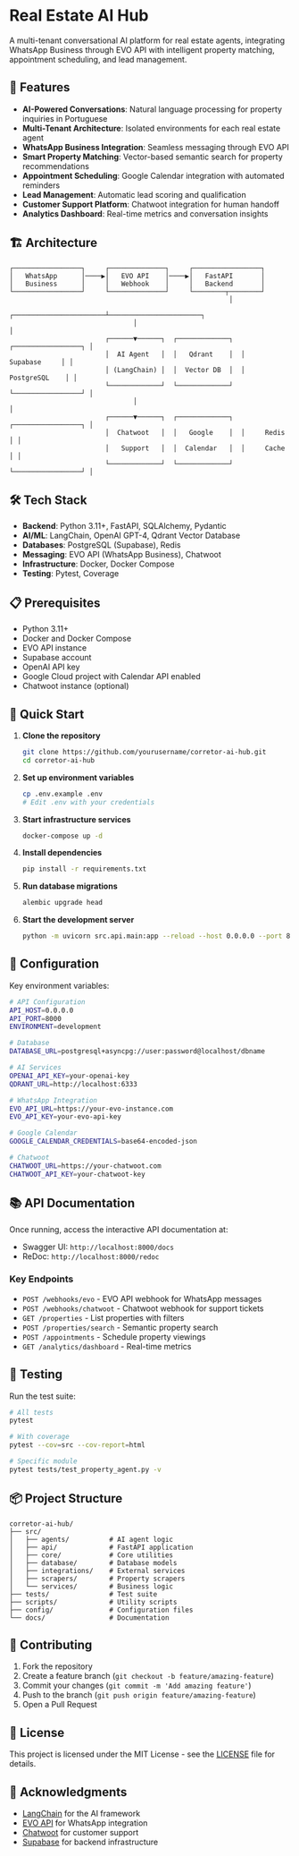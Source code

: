# Real Estate AI Hub

A multi-tenant conversational AI platform for real estate agents, integrating WhatsApp Business through EVO API with intelligent property matching, appointment scheduling, and lead management.

## 🚀 Features

- **AI-Powered Conversations**: Natural language processing for property inquiries in Portuguese
- **Multi-Tenant Architecture**: Isolated environments for each real estate agent
- **WhatsApp Business Integration**: Seamless messaging through EVO API
- **Smart Property Matching**: Vector-based semantic search for property recommendations
- **Appointment Scheduling**: Google Calendar integration with automated reminders
- **Lead Management**: Automatic lead scoring and qualification
- **Customer Support Platform**: Chatwoot integration for human handoff
- **Analytics Dashboard**: Real-time metrics and conversation insights

## 🏗️ Architecture

```
┌─────────────────┐     ┌──────────────┐     ┌─────────────────┐
│   WhatsApp      │────▶│   EVO API    │────▶│   FastAPI       │
│   Business      │     │   Webhook    │     │   Backend       │
└─────────────────┘     └──────────────┘     └────────┬────────┘
                                                       │
                               ┌───────────────────────┴───────────────────────┐
                               │                                               │
                        ┌──────▼──────┐  ┌─────────────┐  ┌─────────────────┐ │
                        │  AI Agent   │  │   Qdrant    │  │    Supabase     │ │
                        │ (LangChain) │  │  Vector DB  │  │   PostgreSQL    │ │
                        └─────────────┘  └─────────────┘  └─────────────────┘ │
                               │                                               │
                        ┌──────▼──────┐  ┌─────────────┐  ┌─────────────────┐ │
                        │  Chatwoot   │  │   Google    │  │     Redis       │ │
                        │   Support   │  │  Calendar   │  │     Cache       │ │
                        └─────────────┘  └─────────────┘  └─────────────────┘ │
```

## 🛠️ Tech Stack

- **Backend**: Python 3.11+, FastAPI, SQLAlchemy, Pydantic
- **AI/ML**: LangChain, OpenAI GPT-4, Qdrant Vector Database
- **Databases**: PostgreSQL (Supabase), Redis
- **Messaging**: EVO API (WhatsApp Business), Chatwoot
- **Infrastructure**: Docker, Docker Compose
- **Testing**: Pytest, Coverage

## 📋 Prerequisites

- Python 3.11+
- Docker and Docker Compose
- EVO API instance
- Supabase account
- OpenAI API key
- Google Cloud project with Calendar API enabled
- Chatwoot instance (optional)

## 🚀 Quick Start

1. **Clone the repository**
   ```bash
   git clone https://github.com/yourusername/corretor-ai-hub.git
   cd corretor-ai-hub
   ```

2. **Set up environment variables**
   ```bash
   cp .env.example .env
   # Edit .env with your credentials
   ```

3. **Start infrastructure services**
   ```bash
   docker-compose up -d
   ```

4. **Install dependencies**
   ```bash
   pip install -r requirements.txt
   ```

5. **Run database migrations**
   ```bash
   alembic upgrade head
   ```

6. **Start the development server**
   ```bash
   python -m uvicorn src.api.main:app --reload --host 0.0.0.0 --port 8000
   ```

## 🔧 Configuration

Key environment variables:

```bash
# API Configuration
API_HOST=0.0.0.0
API_PORT=8000
ENVIRONMENT=development

# Database
DATABASE_URL=postgresql+asyncpg://user:password@localhost/dbname

# AI Services
OPENAI_API_KEY=your-openai-key
QDRANT_URL=http://localhost:6333

# WhatsApp Integration
EVO_API_URL=https://your-evo-instance.com
EVO_API_KEY=your-evo-api-key

# Google Calendar
GOOGLE_CALENDAR_CREDENTIALS=base64-encoded-json

# Chatwoot
CHATWOOT_URL=https://your-chatwoot.com
CHATWOOT_API_KEY=your-chatwoot-key
```

## 📚 API Documentation

Once running, access the interactive API documentation at:
- Swagger UI: `http://localhost:8000/docs`
- ReDoc: `http://localhost:8000/redoc`

### Key Endpoints

- `POST /webhooks/evo` - EVO API webhook for WhatsApp messages
- `POST /webhooks/chatwoot` - Chatwoot webhook for support tickets
- `GET /properties` - List properties with filters
- `POST /properties/search` - Semantic property search
- `POST /appointments` - Schedule property viewings
- `GET /analytics/dashboard` - Real-time metrics

## 🧪 Testing

Run the test suite:
```bash
# All tests
pytest

# With coverage
pytest --cov=src --cov-report=html

# Specific module
pytest tests/test_property_agent.py -v
```

## 📦 Project Structure

```
corretor-ai-hub/
├── src/
│   ├── agents/          # AI agent logic
│   ├── api/             # FastAPI application
│   ├── core/            # Core utilities
│   ├── database/        # Database models
│   ├── integrations/    # External services
│   ├── scrapers/        # Property scrapers
│   └── services/        # Business logic
├── tests/               # Test suite
├── scripts/             # Utility scripts
├── config/              # Configuration files
└── docs/                # Documentation
```

## 🤝 Contributing

1. Fork the repository
2. Create a feature branch (`git checkout -b feature/amazing-feature`)
3. Commit your changes (`git commit -m 'Add amazing feature'`)
4. Push to the branch (`git push origin feature/amazing-feature`)
5. Open a Pull Request

## 📄 License

This project is licensed under the MIT License - see the [LICENSE](LICENSE) file for details.

## 🙏 Acknowledgments

- [LangChain](https://langchain.com/) for the AI framework
- [EVO API](https://github.com/EvolutionAPI/evolution-api) for WhatsApp integration
- [Chatwoot](https://www.chatwoot.com/) for customer support
- [Supabase](https://supabase.com/) for backend infrastructure
